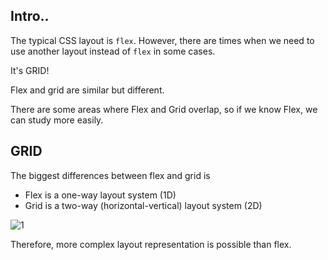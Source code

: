 ## Intro..
The typical CSS layout is `flex`. However, there are times when we need to use another layout instead of `flex` in some cases.

It's GRID!

Flex and grid are similar but different.

There are some areas where Flex and Grid overlap, so if we know Flex, we can study more easily.

## GRID
The biggest differences between flex and grid is

- Flex is a one-way layout system (1D)
- Grid is a two-way (horizontal-vertical) layout system (2D)

![1](https://github.com/jinscodes/Blog_nextJS/assets/87598134/44707e81-5eb0-4802-80e3-8c350c41d97a)

Therefore, more complex layout representation is possible than flex.